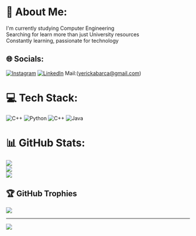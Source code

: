 # 💫 About Me:
I'm currently studying Computer Engineering <br>Searching for learn more than just University resources <br>Constantly learning, passionate for technology


## 🌐 Socials:
[![Instagram](https://img.shields.io/badge/Instagram-%23E4405F.svg?logo=Instagram&logoColor=white)](https://instagram.com/_yeri_abn_) [![LinkedIn](https://img.shields.io/badge/LinkedIn-%230077B5.svg?logo=linkedin&logoColor=white)](https://www.linkedin.com/in/yerick-abarca-nu%C3%B1ez-625b72331/) Mail:(yerickabarca@gmail.com)

# 💻 Tech Stack:
![C++](https://img.shields.io/badge/c++-%2300599C.svg?style=for-the-badge&logo=c%2B%2B&logoColor=white) ![Python](https://img.shields.io/badge/python-3670A0?style=for-the-badge&logo=python&logoColor=ffdd54) ![C++](https://img.shields.io/badge/c++-%2300599C.svg?style=for-the-badge&logo=c%2B%2B&logoColor=white) ![Java](https://img.shields.io/badge/java-%23ED8B00.svg?style=for-the-badge&logo=openjdk&logoColor=white)
# 📊 GitHub Stats:
![](https://github-readme-stats.vercel.app/api?username=YerickXx&theme=dark&hide_border=false&include_all_commits=false&count_private=false)<br/>
![](https://nirzak-streak-stats.vercel.app/?user=YerickXx&theme=dark&hide_border=false)<br/>
![](https://github-readme-stats.vercel.app/api/top-langs/?username=YerickXx&theme=dark&hide_border=false&include_all_commits=false&count_private=false&layout=compact)

## 🏆 GitHub Trophies
![](https://github-profile-trophy.vercel.app/?username=YerickXx&theme=radical&no-frame=false&no-bg=true&margin-w=4)

---
[![](https://visitcount.itsvg.in/api?id=YerickXx&icon=0&color=0)](https://visitcount.itsvg.in)

<!-- Proudly created with GPRM ( https://gprm.itsvg.in ) -->
